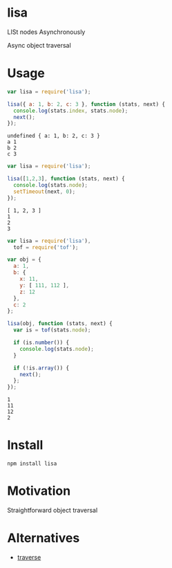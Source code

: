 # lisa

LISt nodes Asynchronously

Async object traversal

# Usage

```js
var lisa = require('lisa');

lisa({ a: 1, b: 2, c: 3 }, function (stats, next) {
  console.log(stats.index, stats.node);
  next();
});
```

    undefined { a: 1, b: 2, c: 3 }
    a 1
    b 2
    c 3

```js
var lisa = require('lisa');

lisa([1,2,3], function (stats, next) {
  console.log(stats.node);
  setTimeout(next, 0);
});
```

    [ 1, 2, 3 ]
    1
    2
    3

```js
var lisa = require('lisa'),
  tof = require('tof');

var obj = {
  a: 1,
  b: {
    x: 11,
    y: [ 111, 112 ],
    z: 12
  },
  c: 2
};

lisa(obj, function (stats, next) {
  var is = tof(stats.node);

  if (is.number()) {
    console.log(stats.node);
  }

  if (!is.array()) {
    next();
  };
});
```

    1
    11
    12
    2

# Install

    npm install lisa

# Motivation

Straightforward object traversal

# Alternatives

*   [traverse][1]

[1]: https://github.com/substack/traverse
